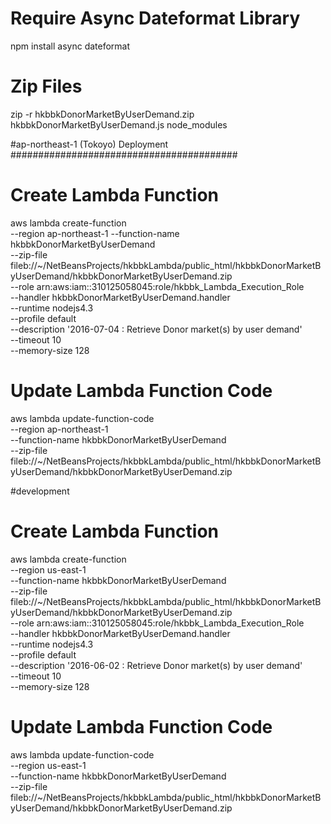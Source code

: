 # Require Async Dateformat Library
npm install async dateformat 

# Zip Files
zip -r hkbbkDonorMarketByUserDemand.zip hkbbkDonorMarketByUserDemand.js node_modules


#ap-northeast-1 (Tokoyo) Deployment
#########################################

# Create Lambda Function
aws lambda create-function \
--region ap-northeast-1 --function-name hkbbkDonorMarketByUserDemand \
--zip-file fileb://~/NetBeansProjects/hkbbkLambda/public_html/hkbbkDonorMarketByUserDemand/hkbbkDonorMarketByUserDemand.zip \
--role arn:aws:iam::310125058045:role/hkbbk_Lambda_Execution_Role \
--handler hkbbkDonorMarketByUserDemand.handler \
--runtime nodejs4.3 \
--profile default \
--description '2016-07-04 : Retrieve Donor market(s) by user demand' \
--timeout 10 \
--memory-size 128

# Update Lambda Function Code
aws lambda update-function-code \
--region ap-northeast-1 \
--function-name hkbbkDonorMarketByUserDemand \
--zip-file fileb://~/NetBeansProjects/hkbbkLambda/public_html/hkbbkDonorMarketByUserDemand/hkbbkDonorMarketByUserDemand.zip


#development


# Create Lambda Function
aws lambda create-function \
--region us-east-1 \
--function-name hkbbkDonorMarketByUserDemand \
--zip-file fileb://~/NetBeansProjects/hkbbkLambda/public_html/hkbbkDonorMarketByUserDemand/hkbbkDonorMarketByUserDemand.zip \
--role arn:aws:iam::310125058045:role/hkbbk_Lambda_Execution_Role \
--handler hkbbkDonorMarketByUserDemand.handler \
--runtime nodejs4.3 \
--profile default \
--description '2016-06-02 : Retrieve Donor market(s) by user demand' \
--timeout 10 \
--memory-size 128

# Update Lambda Function Code
aws lambda update-function-code \
--region us-east-1 \
--function-name hkbbkDonorMarketByUserDemand \
--zip-file fileb://~/NetBeansProjects/hkbbkLambda/public_html/hkbbkDonorMarketByUserDemand/hkbbkDonorMarketByUserDemand.zip